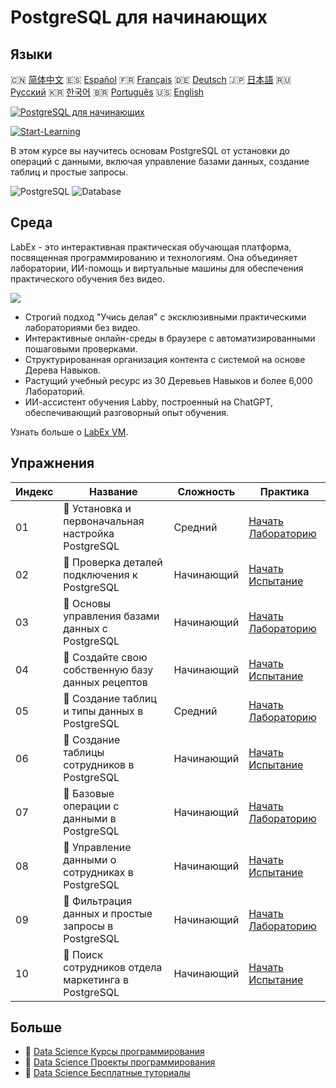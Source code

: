 # PostgreSQL для начинающих

## Языки

🇨🇳 [简体中文](README_zh.md) 🇪🇸 [Español](README_es.md) 🇫🇷 [Français](README_fr.md) 🇩🇪 [Deutsch](README_de.md) 🇯🇵 [日本語](README_ja.md) 🇷🇺 [Русский](README_ru.md) 🇰🇷 [한국어](README_ko.md) 🇧🇷 [Português](README_pt.md) 🇺🇸 [English](README.md) 

[![PostgreSQL для начинающих](https://cover-creator.labex.io/postgresql-for-beginners.png?lang=ru)](https://labex.io/ru/courses/postgresql-for-beginners)

[![Start-Learning](https://img.shields.io/badge/Start-Learning-whitesmoke?style=for-the-badge)](https://labex.io/ru/courses/postgresql-for-beginners)

В этом курсе вы научитесь основам PostgreSQL от установки до операций с данными, включая управление базами данных, создание таблиц и простые запросы.

![PostgreSQL](https://img.shields.io/badge/PostgreSQL-whitesmoke?style=for-the-badge&logo=postgresql)
![Database](https://img.shields.io/badge/Database-whitesmoke?style=for-the-badge&logo=database)


## Среда

LabEx - это интерактивная практическая обучающая платформа, посвященная программированию и технологиям. Она объединяет лаборатории, ИИ-помощь и виртуальные машины для обеспечения практического обучения без видео.

![](https://tutorial-screenshot.getvm.io/images/vm-1725247253.png)

- Строгий подход "Учись делая" с эксклюзивными практическими лабораториями без видео.
- Интерактивные онлайн-среды в браузере с автоматизированными пошаговыми проверками.
- Структурированная организация контента с системой на основе Дерева Навыков.
- Растущий учебный ресурс из 30 Деревьев Навыков и более 6,000 Лабораторий.
- ИИ-ассистент обучения Labby, построенный на ChatGPT, обеспечивающий разговорный опыт обучения.

Узнать больше о [LabEx VM](https://support.labex.io/using-labex/virtual-machine).

## Упражнения

|   Индекс | Название                                            | Сложность   | Практика                                                                                                                                         |
|----------|-----------------------------------------------------|-------------|--------------------------------------------------------------------------------------------------------------------------------------------------|
|       01 | 📖 Установка и первоначальная настройка PostgreSQL  | Средний     | <a target='_blank' href='https://labex.io/ru/tutorials/postgresql-installation-and-initial-setup-of-postgresql-550900'>Начать Лабораторию</a>    |
|       02 | 🎯 Проверка деталей подключения к PostgreSQL        | Начинающий  | <a target='_blank' href='https://labex.io/ru/tutorials/postgresql-verify-postgresql-connection-details-551083'>Начать Испытание</a>              |
|       03 | 📖 Основы управления базами данных с PostgreSQL     | Начинающий  | <a target='_blank' href='https://labex.io/ru/tutorials/postgresql-database-management-basics-with-postgresql-550899'>Начать Лабораторию</a>      |
|       04 | 🎯 Создайте свою собственную базу данных рецептов   | Начинающий  | <a target='_blank' href='https://labex.io/ru/tutorials/postgresql-create-your-own-recipe-database-551100'>Начать Испытание</a>                   |
|       05 | 📖 Создание таблиц и типы данных в PostgreSQL       | Средний     | <a target='_blank' href='https://labex.io/ru/tutorials/postgresql-postgresql-table-creation-and-data-types-550901'>Начать Лабораторию</a>        |
|       06 | 🎯 Создание таблицы сотрудников в PostgreSQL        | Начинающий  | <a target='_blank' href='https://labex.io/ru/tutorials/postgresql-create-employee-table-in-postgresql-551115'>Начать Испытание</a>               |
|       07 | 📖 Базовые операции с данными в PostgreSQL          | Начинающий  | <a target='_blank' href='https://labex.io/ru/tutorials/postgresql-basic-data-operations-in-postgresql-550897'>Начать Лабораторию</a>             |
|       08 | 🎯 Управление данными о сотрудниках в PostgreSQL    | Начинающий  | <a target='_blank' href='https://labex.io/ru/tutorials/postgresql-manage-employee-data-in-postgresql-551130'>Начать Испытание</a>                |
|       09 | 📖 Фильтрация данных и простые запросы в PostgreSQL | Начинающий  | <a target='_blank' href='https://labex.io/ru/tutorials/postgresql-data-filtering-and-simple-queries-in-postgresql-550898'>Начать Лабораторию</a> |
|       10 | 🎯 Поиск сотрудников отдела маркетинга в PostgreSQL | Начинающий  | <a target='_blank' href='https://labex.io/ru/tutorials/postgresql-find-marketing-employees-in-postgresql-551146'>Начать Испытание</a>            |

## Больше

- 🔗 [Data Science Курсы программирования](https://github.com/labex-labs/awesome-programming-courses)
- 🔗 [Data Science Проекты программирования](https://github.com/labex-labs/awesome-programming-projects)
- 🔗 [Data Science Бесплатные туториалы](https://github.com/labex-labs/data-science-free-tutorials)

